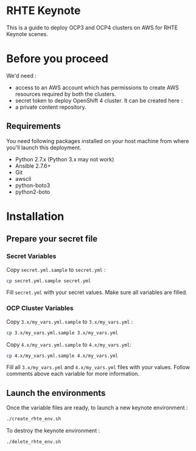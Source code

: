 # RHTE Keynote

This is a guide to deploy OCP3 and OCP4 clusters on AWS for RHTE Keynote scenes.

# Before you proceed

We'd need :  
- access to an AWS account which has permissions to create AWS resources required by both the clusters.
- secret token to deploy OpenShift 4 cluster. It can be created here : 
- a private content repository.

## Requirements

You need following packages installed on your host machine from where you'll launch this deployment.

- Python 2.7.x (Python 3.x may not work)
- Ansible 2.7.6+ 
- Git
- awscli 
- python-boto3
- python2-boto

# Installation

## Prepare your secret file

### Secret Variables
 
Copy `secret.yml.sample` to `secret.yml` : 

```bash
cp secret.yml.sample secret.yml
```

Fill `secret.yml` with your secret values. Make sure all variables are filled.

### OCP Cluster Variables

Copy `3.x/my_vars.yml.sample` to `3.x/my_vars.yml` :

```bash
cp 3.x/my_vars.yml.sample 3.x/my_vars.yml
```

Copy `4.x/my_vars.yml.sample` to `4.x/my_vars.yml`:

```bash
cp 4.x/my_vars.yml.sample 4.x/my_vars.yml
```

Fill all `3.x/my_vars.yml` and `4.x/my_vars.yml` files with your values. Follow comments above each variable for more information.

## Launch the environments

Once the variable files are ready, to launch a new keynote environment : 

```bash
./create_rhte_env.sh
```

To destroy the keynote environment : 

```bash
./delete_rhte_env.sh
```
